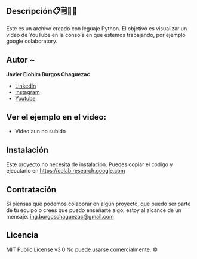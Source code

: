 ## Descripción📋🗒️📄📑

Este es un archivo creado con leguaje Python.
El objetivo es visualizar un video de YouTube en la consola en que estemos trabajando, por ejemplo google colaboratory.


## Autor ~
**Javier Elohim Burgos Chaguezac**

* [LinkedIn](https://www.linkedin.com/in/javierburgos-web/)
* [Instagram](https://www.instagram.com/ing.jburgos/)
* [Youtube](https://www.youtube.com/@ingjburgos888/featured)

## Ver el ejemplo en el video:
- Video aun no subido

## Instalación
Este proyecto no necesita de instalación. Puedes copiar el codigo y ejecutarlo en https://colab.research.google.com

## Contratación
Si piensas que podemos colaborar en algún proyecto, que puedo ser parte de tu equipo o crees que puedo enseñarte algo; estoy al alcance de un mensaje. ing.burgoschaguezac@gmail.com

## Licencia
MIT Public License v3.0
No puede usarse comercialmente. ©️
